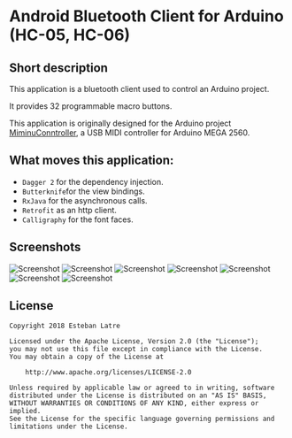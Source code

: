 # Android Bluetooth Client for Arduino (HC-05, HC-06)

## Short description

This application is a bluetooth client used to control an Arduino project.

It provides 32 programmable macro buttons.

This application is originally designed for the Arduino project [MiminuConntroller](https://github.com/Siziksu/MiminuController), a USB MIDI controller for Arduino MEGA 2560.

## What moves this application:

- `Dagger 2` for the dependency injection.
- `Butterknife`for the view bindings.
- `RxJava` for the asynchronous calls.
- `Retrofit` as an http client.  
- `Calligraphy` for the font faces.

## Screenshots

![Screenshot](art/device-2018-06-11-073005.png)
![Screenshot](art/device-2018-06-11-073059.png)
![Screenshot](art/device-2018-06-11-073118.png)
![Screenshot](art/device-2018-06-11-073129.png)
![Screenshot](art/device-2018-06-12-163156.png)
![Screenshot](art/device-2018-06-12-163250.png)
![Screenshot](art/device-2018-06-12-163304.png)

## License
    Copyright 2018 Esteban Latre

    Licensed under the Apache License, Version 2.0 (the "License");
    you may not use this file except in compliance with the License.
    You may obtain a copy of the License at

        http://www.apache.org/licenses/LICENSE-2.0

    Unless required by applicable law or agreed to in writing, software
    distributed under the License is distributed on an "AS IS" BASIS,
    WITHOUT WARRANTIES OR CONDITIONS OF ANY KIND, either express or implied.
    See the License for the specific language governing permissions and
    limitations under the License.
